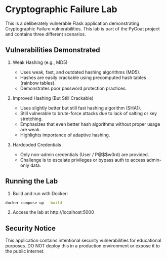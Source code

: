 # Cryptographic Failure Lab

This is a deliberately vulnerable Flask application demonstrating Cryptographic Failure vulnerabilities. This lab is part of the PyGoat project and contains three different scenarios.

## Vulnerabilities Demonstrated

1. Weak Hashing (e.g., MD5)
   - Uses weak, fast, and outdated hashing algorithms (MD5).
   - Hashes are easily crackable using precomputed hash tables (rainbow tables).
   - Demonstrates poor password protection practices.

2. Improved Hashing (But Still Crackable)
   - Uses slightly better but still fast hashing algorithm (SHA1).
   - Still vulnerable to brute-force attacks due to lack of salting or key stretching.
   - Emphasizes that even better hash algorithms without proper usage are weak.
   - Highlights importance of adaptive hashing.

1. Hardcoded Credentials 
   - Only non-admin credentials (User / P@$$w0rd) are provided.
   - Challenge is to escalate privileges or bypass auth to access admin-only data.

## Running the Lab

1. Build and run with Docker:
```bash
docker-compose up --build
```

2. Access the lab at http://localhost:5000

## Security Notice

This application contains intentional security vulnerabilities for educational purposes. DO NOT deploy this in a production environment or expose it to the public internet.
